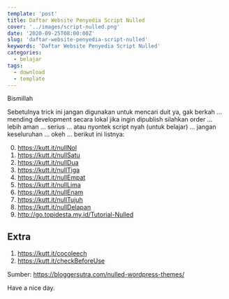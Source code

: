 ```yaml
---
template: 'post'
title: Daftar Website Penyedia Script Nulled
cover: '../images/script-nulled.png'
date: '2020-09-25T08:00:00Z'
slug: 'daftar-website-penyedia-script-nulled'
keywords: 'Daftar Website Penyedia Script Nulled'
categories:
  - belajar
tags:
  - download
  - template
---
```


Bismillah

Sebetulnya trick ini jangan digunakan untuk mencari duit ya, gak berkah ... mending development secara lokal jika ingin dipublish silahkan order ... lebih aman ... serius ... atau nyontek script nyah (untuk belajar) ... jangan keseluruhan ... okeh ... berikut ini listnya:

0. https://kutt.it/nullNol
1. https://kutt.it/nullSatu
2. https://kutt.it/nullDua
3. https://kutt.it/nullTiga
4. https://kutt.it/nullEmpat
5. https://kutt.it/nullLima
6. https://kutt.it/nullEnam
7. https://kutt.it/nullTujuh
8. https://kutt.it/nullDelapan
9. http://go.topidesta.my.id/Tutorial-Nulled

## Extra

1. https://kutt.it/cocoleech
2. https://kutt.it/checkBeforeUse

Sumber: https://bloggersutra.com/nulled-wordpress-themes/

Have a nice day.
